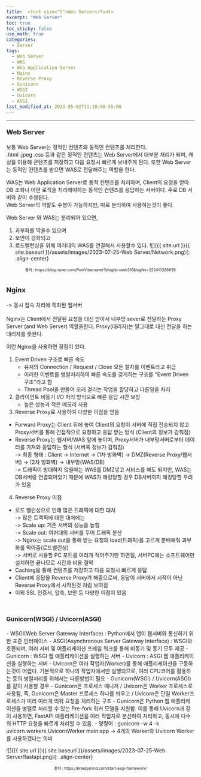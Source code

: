```yaml
---
title:  <font size="5">Web Server</font>
excerpt: "Web Server"
toc: true
toc_sticky: false
use_math: true
categories:
  - Server
tags:
  - Web Server
  - WAS
  - Web Application Server
  - Nginx
  - Reverse Proxy
  - Gunicorn
  - WSGI
  - Uvicorn
  - ASGI
last_modified_at: 2023-05-02T11:10:00-55:00
---
```


--------
#### <font size = "4">Web Server</font>
<div markdown = "1">
보통 Web Server는 정적인 컨텐츠와 동적인 컨텐츠를 처리한다. <br>
.html .jpeg .css 등과 같은 정적인 컨텐츠는 Web Server에서 대부분 처리가 되며, 캐싱을 이용해 콘텐츠를 저장하고 다음 요청시 빠르게 보내주게 된다.
또한 Web Server는 동적인 컨텐츠를 받으면 WAS로 전달해주는 역할을 한다. <br>

WAS는 Web Application Server로 동적 컨텐츠를 처리하며, Client의 요청을 받아 DB 조회나 어떤 로직을 처리해야하는 동적인 컨텐츠를 응답하는 서버이다. 주로 DB 서버와 같이 수행된다.<br>
Web Server의 역할도 수행이 가능하지만, 따로 분리하여 사용하는것이 좋다.

Web Server 와 WAS는 분리되어 있으면, 
 1. 과부화를 막을수 있으며
 2. 보안이 강화되고
 3. 로드밸런싱을 위해 여러대의 WAS를 연결해서 사용할수 있다.
![]({{ site.url }}{{ site.baseurl }}/assets/images/2023-07-25-Web Server/Network.png){: .align-center}
<center><font size = "1"> 출처 : https://blog.naver.com/PostView.naver?blogId=seek316&logNo=222410286839 </font></center>
</div>

<br>



#### <font size = "4">Nginx</font>

<div markdown = "1">
-> 동시 접속 처리에 특화된 웹서버<br><br>
Nginx는 Client에서 전달된 요청을 대신 받아서 내부망 sever로 전달하는 Proxy Server (and Web Server) 역할을한다. Proxy(대리자)는 말그대로 대신 전달을 하는 대리자를 뜻한다.<br>

이런 Nginx을 사용하면 장점이 있다.
1. Event Driven 구조로 빠른 속도
   - 유저의 Connection / Request / Close 모든 절차를 이벤트라고 취급
   - 이러한 이벤트를 병렬처리하여 빠른 속도를 갖게하는 구조를 "Event Driven 구조"라고 함
   - Thread Pool을 만들어 오래 걸리는 작업을 할당하고 다른일을 처리
2. 클라이언트 비동기 I/O 처리 방식으로 빠른 응답 시간 보장
   - 높은 성능과 적은 메모리 사용
3. Reverse Proxy로 사용하여 다양한 이점을 얻음
  - Forward Proxy는 Client 뒤에 놓여 Client의 요청이 서버에 직접 전송되지 않고 Proxy서버를 통해 간접적으로 요청하고 응답 받는 방식 (Client의 정보가 감춰짐)
  - Reverse Proxy는 웹서버/WAS 앞에 놓이며, Proxy서버가 내부망서버로부터 데이터를 가져와 응답하는 형식 (서버쪽 정보가 감춰짐) <br>
    -> 최종 형태 : Client -> Internet -> (1차 방화벽) -> DMZ(Reverse Proxy/웹서버) -> (2차 방화벽) -> 내부망(WAS/DB) <br>
    -> 트래픽이 방대하지 않을때는 WAS를 DMZ넣고 서비스를 해도 되지만, WAS는 DB서버랑 연결되어있기 때문에 WAS가 해킹당할 경우 DB서버까지 해킹당할 우려가 있음 <br>

4. Reverse Proxy 이점
 - 로드 밸런싱으로 인해 많은 트래픽에 대한 대처 <br>
   -> 많은 트랙픽에 대한 대처에는 <br>
     -> Scale up: 기존 서버의 성능을 높힘 <br>
     -> Scale out: 여러대의 서버를 두어 트래픽 분산 <br>
   -> Nginx는 scale out을 통해 받는 요청의 load(트래픽)를 고르게 분배해줘 과부화를 막아줌(로드밸런싱) <br>
   -> 서버로 사용할 PC 포트를 여러개 적어주기만 하면됨, 서버PC에는 소프트웨어만 설치하면 끝나므로 시간과 비용 절약 <br>
 - Caching을 통해 컨텐츠를 저장하고 다음 요청시 빠르게 응답
 - Client에 응답을 Reverse Proxy가 해줌으로써, 응답이 서버에서 시작이 아닌 Reverse Proxy에서 시작된것 처럼 보여짐
 - 이외 SSL 인증서, 압축, 보안 등 다양한 이점이 있음
</div>

<br>

#### <font size = "3">Gunicorn(WSGI) / Uvicorn(ASGI)</font>
<div markdown = "1">
 - WSGI(Web Server Gateway Interface) : Python에서 앱이 웹서버와 통신하기 위한 표준 인터페이스
 - ASGI(Asynchronous Server Gateway Interface) : WSGI와 호환되며, 여러 서버 및 어플리케이션 프레임 워크를 통해 비동기 및 동기 모두 제공
 - Gunicorn : WSGI 웹 애플리케이션을 실행하는 서버
 - Uvicorn : ASGI 웹 애플리케이션을 실행하는 서버
   - Uvicorn은 여러 작업자(Worker)를 통해 애플리케이션을 구동하는것이 어렵다. 기본적으로 하나의 작업자에서만 실행되므로, 여러 CPU코어를 활용하는 등의 병렬처리를 위해서는 다른방법이 필요
   - Gunicorn(WSGI) / Uvicorn(ASGI)를 같이 사용할 경우
     - Gunicorn은 프로세스 매니저 / Uvicorn은 Worker 프로세스로 사용됨, 즉, Gunicorn은 Master 프로세스 하나를 띄우고 / Uvicorn은 단일 Worker프로세스가 미리 여러개 띄워 요청을 처리하는 구조
     - Gunicorn은 Python 웹 애플리케이션을 병렬로 처리할 수 있는 Pre-fork 워커 모델을 지원함. 이를 통해 Uvicorn과 같이 사용하면, FastAPI 애플리케이션을 여러 작업자로 분산하여 처리하고, 동시에 다수의 HTTP 요청을 빠르게 처리할 수 있음.
     - 명령어 : gunicorn -w 4 -k uvicorn.workers.UvicornWorker main:app -> 4개의 Worker와 Uvicorn Worker를 사용하겠다는 의미


![]({{ site.url }}{{ site.baseurl }}/assets/images/2023-07-25-Web Server/fastapi.png){: .align-center}
<center><font size = "1"> 출처 : https://breezymind.com/start-asgi-framework/ </font></center>


</div>

